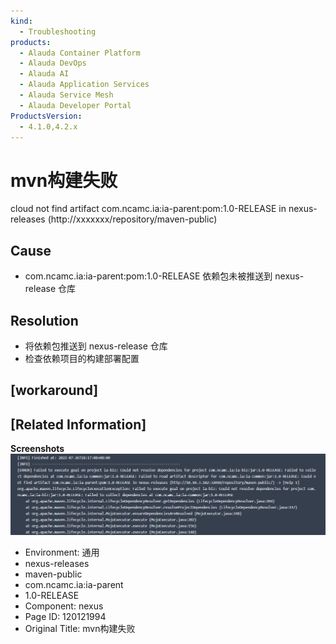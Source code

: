```yaml
---
kind:
  - Troubleshooting
products:
  - Alauda Container Platform
  - Alauda DevOps
  - Alauda AI
  - Alauda Application Services
  - Alauda Service Mesh
  - Alauda Developer Portal
ProductsVersion:
  - 4.1.0,4.2.x
---
```

<!-- A type of document that involves encountering a fault, diagnosing it, performing root cause analysis, and providing solutions. -->

# mvn构建失败

cloud not find artifact com.ncamc.ia:ia-parent:pom:1.0-RELEASE in nexus-releases (http://xxxxxxx/repository/maven-public)

## Cause
- com.ncamc.ia:ia-parent:pom:1.0-RELEASE 依赖包未被推送到 nexus-release 仓库

## Resolution
- 将依赖包推送到 nexus-release 仓库
- 检查依赖项目的构建部署配置

## [workaround]

## [Related Information]
**Screenshots**
![](assets/mvngou-jian-shi-bai/image2022-8-8_14-30-36.png)
- Environment: 通用
- nexus-releases
- maven-public
- com.ncamc.ia:ia-parent
- 1.0-RELEASE
- Component: nexus
- Page ID: 120121994
- Original Title: mvn构建失败
